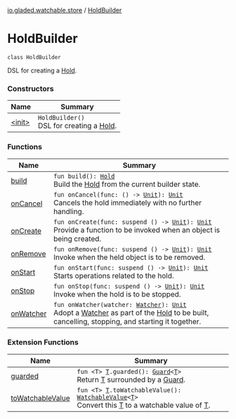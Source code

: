[io.gladed.watchable.store](../index.md) / [HoldBuilder](./index.md)

# HoldBuilder

`class HoldBuilder`

DSL for creating a [Hold](../-hold/index.md).

### Constructors

| Name | Summary |
|---|---|
| [&lt;init&gt;](-init-.md) | `HoldBuilder()`<br>DSL for creating a [Hold](../-hold/index.md). |

### Functions

| Name | Summary |
|---|---|
| [build](build.md) | `fun build(): `[`Hold`](../-hold/index.md)<br>Build the [Hold](../-hold/index.md) from the current builder state. |
| [onCancel](on-cancel.md) | `fun onCancel(func: () -> `[`Unit`](https://kotlinlang.org/api/latest/jvm/stdlib/kotlin/-unit/index.html)`): `[`Unit`](https://kotlinlang.org/api/latest/jvm/stdlib/kotlin/-unit/index.html)<br>Cancels the hold immediately with no further handling. |
| [onCreate](on-create.md) | `fun onCreate(func: suspend () -> `[`Unit`](https://kotlinlang.org/api/latest/jvm/stdlib/kotlin/-unit/index.html)`): `[`Unit`](https://kotlinlang.org/api/latest/jvm/stdlib/kotlin/-unit/index.html)<br>Provide a function to be invoked when an object is being created. |
| [onRemove](on-remove.md) | `fun onRemove(func: suspend () -> `[`Unit`](https://kotlinlang.org/api/latest/jvm/stdlib/kotlin/-unit/index.html)`): `[`Unit`](https://kotlinlang.org/api/latest/jvm/stdlib/kotlin/-unit/index.html)<br>Invoke when the held object is to be removed. |
| [onStart](on-start.md) | `fun onStart(func: suspend () -> `[`Unit`](https://kotlinlang.org/api/latest/jvm/stdlib/kotlin/-unit/index.html)`): `[`Unit`](https://kotlinlang.org/api/latest/jvm/stdlib/kotlin/-unit/index.html)<br>Starts operations related to the hold. |
| [onStop](on-stop.md) | `fun onStop(func: suspend () -> `[`Unit`](https://kotlinlang.org/api/latest/jvm/stdlib/kotlin/-unit/index.html)`): `[`Unit`](https://kotlinlang.org/api/latest/jvm/stdlib/kotlin/-unit/index.html)<br>Invoke when the hold is to be stopped. |
| [onWatcher](on-watcher.md) | `fun onWatcher(watcher: `[`Watcher`](../../io.gladed.watchable/-watcher/index.md)`): `[`Unit`](https://kotlinlang.org/api/latest/jvm/stdlib/kotlin/-unit/index.html)<br>Adopt a [Watcher](../../io.gladed.watchable/-watcher/index.md) as part of the [Hold](../-hold/index.md) to be built, cancelling, stopping, and starting it together. |

### Extension Functions

| Name | Summary |
|---|---|
| [guarded](../../io.gladed.watchable.util/guarded.md) | `fun <T> `[`T`](../../io.gladed.watchable.util/guarded.md#T)`.guarded(): `[`Guard`](../../io.gladed.watchable.util/-guard/index.md)`<`[`T`](../../io.gladed.watchable.util/guarded.md#T)`>`<br>Return [T](../../io.gladed.watchable.util/guarded.md#T) surrounded by a [Guard](../../io.gladed.watchable.util/-guard/index.md). |
| [toWatchableValue](../../io.gladed.watchable/to-watchable-value.md) | `fun <T> `[`T`](../../io.gladed.watchable/to-watchable-value.md#T)`.toWatchableValue(): `[`WatchableValue`](../../io.gladed.watchable/-watchable-value/index.md)`<`[`T`](../../io.gladed.watchable/to-watchable-value.md#T)`>`<br>Convert this [T](../../io.gladed.watchable/to-watchable-value.md#T) to a watchable value of [T](../../io.gladed.watchable/to-watchable-value.md#T). |
